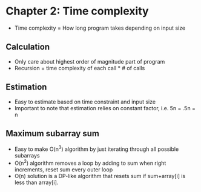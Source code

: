 Chapter 2: Time complexity
===
* Time complexity = How long program takes depending on input size

Calculation
---
* Only care about highest order of magnitude part of program
* Recursion = time complexity of each call * # of calls

Estimation
---
* Easy to estimate based on time constraint and input size
* Important to note that estimation relies on constant factor, i.e. 5n = .5n = n

Maximum subarray sum
---
* Easy to make O(n<sup>3</sup>) algorithm by just iterating through all possible subarrays
* O(n<sup>2</sup>) algorithm removes a loop by adding to sum when right increments, reset sum every outer loop
* O(n) solution is a DP-like algorithm that resets sum if sum+array[i] is less than array[i].


